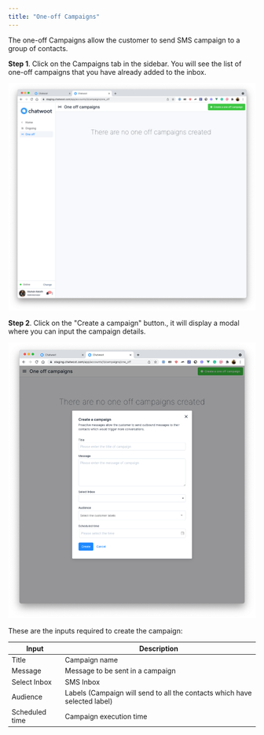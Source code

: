 ```yaml
---
title: "One-off Campaigns"
---
```


The one-off Campaigns allow the customer to send SMS campaign to a group of contacts.


**Step 1**. Click on the Campaigns tab in the sidebar. You will see the list of one-off campaigns that you have already added to the inbox.

![campaigns](../images/one-off-campaigns.png)

**Step 2**. Click on the "Create a campaign" button., it will display a modal where you can input the campaign details.

![add-a-one-off-campaign](../images/add-one-off-campaign.png) 


These are the inputs required to create the campaign:
<div class="table table-striped">

| Input        | Description
--------------------------------------------------------------------------------------------------------------------- | ---------------------------------------------------------------------------------------------- |
| Title | Campaign name
| Message | Message to be sent in a campaign
| Select Inbox | SMS Inbox
| Audience | Labels (Campaign will send to all the contacts which have selected label)
| Scheduled time| Campaign execution time

</div>
